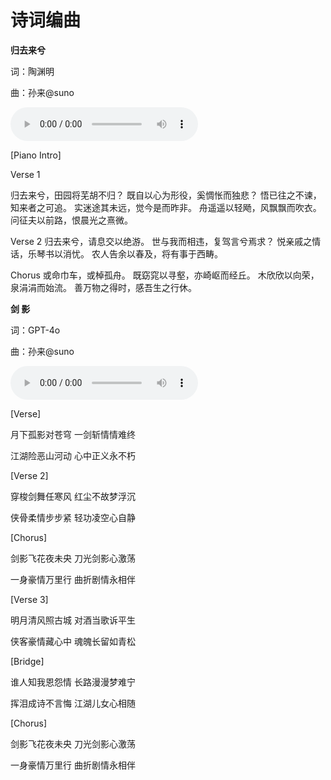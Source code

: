 # 诗词编曲

**归去来兮**

词：陶渊明

曲：孙来@suno

<audio controls>
  <source src="/notion1/诗词编曲 0a61827154494e84a932bb07db8633f6/guiqulai.mp3" type="audio/mpeg">
  您的浏览器不支持音频播放。
</audio>

[Piano Intro]

Verse 1

归去来兮，田园将芜胡不归？
既自以心为形役，奚惆怅而独悲？
悟已往之不谏，知来者之可追。
实迷途其未远，觉今是而昨非。
舟遥遥以轻飏，风飘飘而吹衣。
问征夫以前路，恨晨光之熹微。

Verse 2
归去来兮，请息交以绝游。
世与我而相违，复驾言兮焉求？
悦亲戚之情话，乐琴书以消忧。
农人告余以春及，将有事于西畴。

Chorus
或命巾车，或棹孤舟。
既窈窕以寻壑，亦崎岖而经丘。
木欣欣以向荣，泉涓涓而始流。
善万物之得时，感吾生之行休。

**剑   影**

词：GPT-4o

曲：孙来@suno

<audio controls>
  <source src="/notion1/诗词编曲 0a61827154494e84a932bb07db8633f6/jianying.mp3" type="audio/mpeg">
  您的浏览器不支持音频播放。
</audio>

[Verse]

月下孤影对苍穹
一剑斩情情难终

江湖险恶山河动
心中正义永不朽


[Verse 2]

穿梭剑舞任寒风
红尘不故梦浮沉

侠骨柔情步步紧
轻功凌空心自静


[Chorus]

剑影飞花夜未央
刀光剑影心激荡

一身豪情万里行
曲折剧情永相伴


[Verse 3]

明月清风照古城
对酒当歌诉平生

侠客豪情藏心中
魂魄长留如青松


[Bridge]

谁人知我恩怨情
长路漫漫梦难宁

挥泪成诗不言悔
江湖儿女心相随


[Chorus]

剑影飞花夜未央
刀光剑影心激荡

一身豪情万里行
曲折剧情永相伴